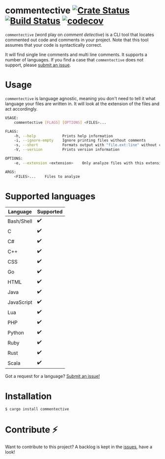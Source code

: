 # commentective [![Crate Status](https://img.shields.io/crates/v/commentective.svg)](https://crates.io/crates/commentective) [![Build Status](https://travis-ci.com/simeg/commentective.svg?token=N26ztkyW6iXxAQwi2QWe&branch=master)](https://travis-ci.com/simeg/commentective) [![codecov](https://codecov.io/gh/simeg/commentective/branch/master/graph/badge.svg)](https://codecov.io/gh/simeg/commentective)
`commentective` (word play on _comment detective_) is a CLI tool that locates commented out code and
 comments in your project. Note that this tool assumes that your code is syntactically correct.

It will find single line comments and multi line comments. It supports a number of languages. If you
find a case that `commentective` does not support, please
[submit an issue](https://github.com/simeg/commentective/issues/new).


# Usage
`commentective` is language agnostic, meaning you don't need to tell it what language your files are
written in. It will look at the extension of the files and act accordingly.

```bash
USAGE:
    commentective [FLAGS] [OPTIONS] <FILES>...

FLAGS:
    -h, --help            Prints help information
    -i, --ignore-empty    Ignore printing files without comments
    -s, --short           Formats output with "file.ext:line" without colors. Only outputs files with comments.
    -V, --version         Prints version information

OPTIONS:
    -e, --extension <extension>    Only analyze files with this extension

ARGS:
    <FILES>...    Files to analyze
```


# Supported languages

|  Language  | Supported |
| ---------- | --------- |
| Bash/Shell |     ✔️    |
| C          |     ✔️    |
| C#         |     ✔️    |
| C++        |     ✔️    |
| CSS        |     ✔️    |
| Go         |     ✔️    |
| HTML       |     ✔️    |
| Java       |     ✔️    |
| JavaScript |     ✔️    |
| Lua        |     ✔️    |
| PHP        |     ✔️    |
| Python     |     ✔️    |
| Ruby       |     ✔️    |
| Rust       |     ✔️    |
| Scala      |     ✔️    |

Got a request for a language?
[Submit an issue!](https://github.com/simeg/commentective/issues/new)


# Installation
```bash
$ cargo install commentective
```


# Contribute :zap:

Want to contribute to this project? A backlog is kept in the
[issues](https://github.com/simeg/commentective/issues), have a look!
